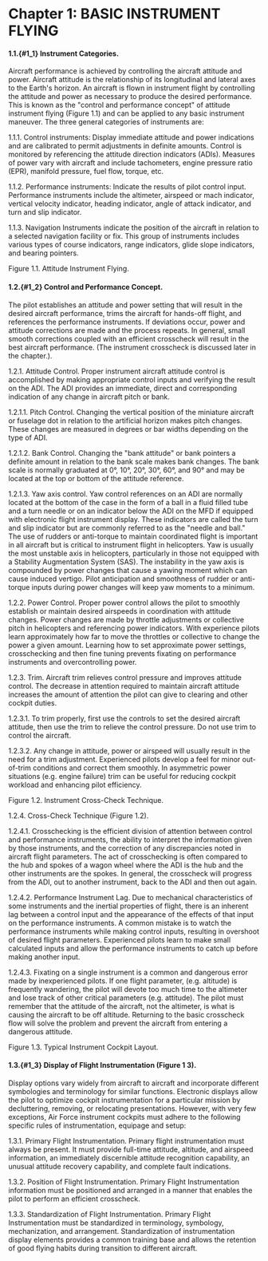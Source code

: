 # Chapter 1: BASIC INSTRUMENT FLYING

#### 1.1.{#1_1} Instrument Categories.

Aircraft performance is achieved by controlling the aircraft attitude and power. Aircraft attitude is the relationship of its longitudinal and lateral axes to the Earth's horizon. An aircraft is flown in instrument flight by controlling the attitude and power as necessary to produce the desired performance. This is known as the "control and performance concept" of attitude instrument flying (Figure 1.1) and can be applied to any basic instrument maneuver. The three general categories of instruments are:

1.1.1. Control instruments: Display immediate attitude and power indications and are calibrated to permit adjustments in definite amounts. Control is monitored by referencing the attitude direction indicators (ADIs). Measures of power vary with aircraft and include tachometers, engine pressure ratio (EPR), manifold pressure, fuel flow, torque, etc.

1.1.2. Performance instruments: Indicate the results of pilot control input. Performance instruments include the altimeter, airspeed or mach indicator, vertical velocity indicator, heading indicator, angle of attack indicator, and turn and slip indicator.

1.1.3. Navigation Instruments indicate the position of the aircraft in relation to a selected navigation facility or fix. This group of instruments includes various types of course indicators, range indicators, glide slope indicators, and bearing pointers.

Figure 1.1. Attitude Instrument Flying.

#### 1.2.{#1_2} Control and Performance Concept.

The pilot establishes an attitude and power setting that will result in the desired aircraft performance, trims the aircraft for hands-off flight, and references the performance instruments. If deviations occur, power and attitude corrections are made and the process repeats. In general, small smooth corrections coupled with an efficient crosscheck will result in the best aircraft performance. (The instrument crosscheck is discussed later in the chapter.).

1.2.1. Attitude Control. Proper instrument aircraft attitude control is accomplished by making appropriate control inputs and verifying the result on the ADI. The ADI provides an immediate, direct and corresponding indication of any change in aircraft pitch or bank.

1.2.1.1. Pitch Control. Changing the vertical position of the miniature aircraft or fuselage dot in relation to the artificial horizon makes pitch changes. These changes are measured in degrees or bar widths depending on the type of ADI.

1.2.1.2. Bank Control. Changing the "bank attitude" or bank pointers a definite amount in relation to the bank scale makes bank changes. The bank scale is normally graduated at 0°, 10°, 20°, 30°, 60°, and 90° and may be located at the top or bottom of the attitude reference.

1.2.1.3. Yaw axis control. Yaw control references on an ADI are normally located at the bottom of the case in the form of a ball in a fluid filled tube and a turn needle or on an indicator below the ADI on the MFD if equipped with electronic flight instrument display. These indicators are called the turn and slip indicator but are commonly referred to as the "needle and ball." The use of rudders or anti-torque to maintain coordinated flight is important in all aircraft but is critical to instrument flight in helicopters. Yaw is usually the most unstable axis in helicopters, particularly in those not equipped with a Stability Augmentation System (SAS). The instability in the yaw axis is compounded by power changes that cause a yawing moment which can cause induced vertigo. Pilot anticipation and smoothness of rudder or anti-torque inputs during power changes will keep yaw moments to a minimum.

1.2.2. Power Control. Proper power control allows the pilot to smoothly establish or maintain desired airspeeds in coordination with attitude changes. Power changes are made by throttle adjustments or collective pitch in helicopters and referencing power indicators. With experience pilots learn approximately how far to move the throttles or collective to change the power a given amount. Learning how to set approximate power settings, crosschecking and then fine tuning prevents fixating on performance instruments and overcontrolling power.

1.2.3. Trim. Aircraft trim relieves control pressure and improves attitude control. The decrease in attention required to maintain aircraft attitude increases the amount of attention the pilot can give to clearing and other cockpit duties.

1.2.3.1. To trim properly, first use the controls to set the desired aircraft attitude, then use the trim to relieve the control pressure. Do not use trim to control the aircraft.

1.2.3.2. Any change in attitude, power or airspeed will usually result in the need for a trim adjustment. Experienced pilots develop a feel for minor out-of-trim conditions and correct them smoothly. In asymmetric power situations (e.g. engine failure) trim can be useful for reducing cockpit workload and enhancing pilot efficiency.

Figure 1.2. Instrument Cross-Check Technique.

1.2.4. Cross-Check Technique (Figure 1.2).

1.2.4.1. Crosschecking is the efficient division of attention between control and performance instruments, the ability to interpret the information given by those instruments, and the correction of any discrepancies noted in aircraft flight parameters. The act of crosschecking is often compared to the hub and spokes of a wagon wheel where the ADI is the hub and the other instruments are the spokes. In general, the crosscheck will progress from the ADI, out to another instrument, back to the ADI and then out again.

1.2.4.2. Performance Instrument Lag. Due to mechanical characteristics of some instruments and the inertial properties of flight, there is an inherent lag between a control input and the appearance of the effects of that input on the performance instruments. A common mistake is to watch the performance instruments while making control inputs, resulting in overshoot of desired flight parameters. Experienced pilots learn to make small calculated inputs and allow the performance instruments to catch up before making another input.

1.2.4.3. Fixating on a single instrument is a common and dangerous error made by inexperienced pilots. If one flight parameter, (e.g. altitude) is frequently wandering, the pilot will devote too much time to the altimeter and lose track of other critical parameters (e.g. attitude). The pilot must remember that the attitude of the aircraft, not the altimeter, is what is causing the aircraft to be off altitude. Returning to the basic crosscheck flow will solve the problem and prevent the aircraft from entering a dangerous attitude.

Figure 1.3. Typical Instrument Cockpit Layout.

#### 1.3.{#1_3} Display of Flight Instrumentation (Figure 1 3).

Display options vary widely from aircraft to aircraft and incorporate different symbologies and terminology for similar functions. Electronic displays allow the pilot to optimize cockpit instrumentation for a particular mission by decluttering, removing, or relocating presentations. However, with very few exceptions, Air Force instrument cockpits must adhere to the following specific rules of instrumentation, equipage and setup:

1.3.1. Primary Flight Instrumentation. Primary flight instrumentation must always be present. It must provide full-time attitude, altitude, and airspeed information, an immediately discernible attitude recognition capability, an unusual attitude recovery capability, and complete fault indications.

1.3.2. Position of Flight Instrumentation. Primary Flight Instrumentation information must be positioned and arranged in a manner that enables the pilot to perform an efficient crosscheck.

1.3.3. Standardization of Flight Instrumentation. Primary Flight Instrumentation must be standardized in terminology, symbology, mechanization, and arrangement. Standardization of instrumentation display elements provides a common training base and allows the retention of good flying habits during transition to different aircraft.